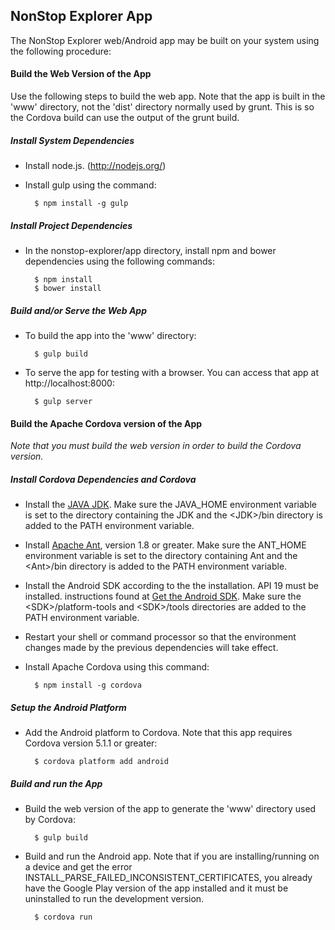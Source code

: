 NonStop Explorer App
---

The NonStop Explorer web/Android app may be built on your system using the following procedure:

#### Build the Web Version of the App

Use the following steps to build the web app. Note that the app is built in the 'www' directory,
not the 'dist' directory normally used by grunt. This is so the Cordova build can use
the output of the grunt build.

##### Install System Dependencies

* Install node.js. (http://nodejs.org/)
* Install gulp using the command:

        $ npm install -g gulp

##### Install Project Dependencies

* In the nonstop-explorer/app directory, install npm and bower dependencies using the following commands:

        $ npm install
        $ bower install

##### Build and/or Serve the Web App

* To build the app into the 'www' directory:

        $ gulp build

* To serve the app for testing with a browser. You can access that app at http://localhost:8000:

        $ gulp server


#### Build the Apache Cordova version of the App

_Note that you must build the web version in order to build the Cordova version._

##### Install Cordova Dependencies and Cordova

* Install the [JAVA JDK](http://java.oracle.com). Make sure the JAVA_HOME environment variable is set to the directory
containing the JDK and the \<JDK\>/bin directory is added to the
PATH environment variable.

* Install [Apache Ant](http://ant.apache.org/), version 1.8 or greater. Make sure the ANT_HOME environment
variable is set to the directory containing Ant and the \<Ant\>/bin directory is added to the
PATH environment variable.

* Install the Android SDK according to the the installation. API 19 must be installed.
instructions found at [Get the Android SDK](https://developer.android.com/sdk/index.html). Make sure the
\<SDK\>/platform-tools and \<SDK\>/tools directories are added to the PATH environment variable.

* Restart your shell or command processor so that the environment changes made by the previous dependencies will take
effect.

* Install Apache Cordova using this command:

        $ npm install -g cordova

##### Setup the Android Platform

* Add the Android platform to Cordova. Note that this app requires Cordova version 5.1.1 or greater:

        $ cordova platform add android

##### Build and run the App

* Build the web version of the app to generate the 'www' directory used by Cordova:

        $ gulp build

* Build and run the Android app. Note that if you are installing/running on a device and get
the error INSTALL_PARSE_FAILED_INCONSISTENT_CERTIFICATES, you already have the Google Play
version of the app installed and it must be uninstalled to run the development version.

        $ cordova run


